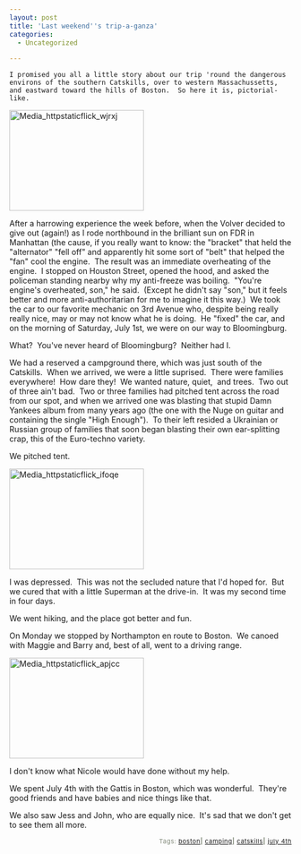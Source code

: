 ```yaml
---
layout: post
title: 'Last weekend''s trip-a-ganza'
categories:
  - Uncategorized

---
```



    I promised you all a little story about our trip 'round the dangerous environs of the southern Catskills, over to western Massachussetts, and eastward toward the hills of Boston.  So here it is, pictorial-like.
<div class='p_embed p_image_embed'>
<img alt="Media_httpstaticflick_wjrxj" height="180" src="http://levjoydotcom3.files.wordpress.com/2006/07/media_httpstaticflick_wjrxj.jpg?w=240" width="240" />
</div>

After a harrowing experience the week before, when the Volver decided to give out (again!) as I rode northbound in the brilliant sun on FDR in Manhattan (the cause, if you really want to know: the "bracket" that held the "alternator" "fell off" and apparently hit some sort of "belt" that helped the "fan" cool the engine.  The result was an immediate overheating of the engine.  I stopped on Houston Street, opened the hood, and asked the policeman standing nearby why my anti-freeze was boiling.  "You're engine's overheated, son," he said.  (Except he didn't say "son," but it feels better and more anti-authoritarian for me to imagine it this way.)  We took the car to our favorite mechanic on 3rd Avenue who, despite being really really nice, may or may not know what he is doing.  He "fixed" the car, and on the morning of Saturday, July 1st, we were on our way to Bloomingburg.

What?  You've never heard of Bloomingburg?  Neither had I.

We had a reserved a campground there, which was just south of the Catskills.  When we arrived, we were a little suprised.  There were families everywhere!  How dare they!  We wanted nature, quiet,  and trees.  Two out of three ain't bad.  Two or three families had pitched tent across the road from our spot, and when we arrived one was blasting that stupid Damn Yankees album from many years ago (the one with the Nuge on guitar and containing the single "High Enough").   To their left resided a Ukrainian or Russian group of families that soon began blasting their own ear-splitting crap, this of the Euro-techno variety.

We pitched tent.

<div class='p_embed p_image_embed'>
<img alt="Media_httpstaticflick_ifoqe" height="180" src="http://levjoydotcom3.files.wordpress.com/2006/07/media_httpstaticflick_ifoqe.jpg?w=240" width="240" />
</div>


I was depressed.  This was not the secluded nature that I'd hoped for.  But we cured that with a little Superman at the drive-in.  It was my second time in four days.

We went hiking, and the place got better and fun.

On Monday we stopped by Northampton en route to Boston.  We canoed with Maggie and Barry and, best of all, went to a driving range.

<div class='p_embed p_image_embed'>
<img alt="Media_httpstaticflick_apjcc" height="180" src="http://levjoydotcom3.files.wordpress.com/2006/07/media_httpstaticflick_apjcc.jpg?w=240" width="240" />
</div>

I don't know what Nicole would have done without my help.

We spent July 4th with the Gattis in Boston, which was wonderful.  They're good friends and have babies and nice things like that.

We also saw Jess and John, who are equally nice.  It's sad that we don't get to see them all more.

<p style="text-align:right;font-size:11px;letter-spacing:.05em;color:#808979;">Tags: <a href="http://www.technorati.com/tag/boston" rel="tag">boston</a><strong>|</strong> <a href="http://www.technorati.com/tag/camping" rel="tag">camping</a><strong>|</strong> <a href="http://www.technorati.com/tag/catskills" rel="tag">catskills</a><strong>|</strong> <a href="http://www.technorati.com/tag/july%204th" rel="tag">july 4th</a></p>
  
